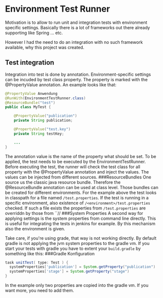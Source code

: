 # Environment Test Runner
Motivation is to allow to run unit and integration tests with environment specific settings.
Basically there is a lot of frameworks out there already supporting like Spring ... etc.

However I had the need to do an integration with no such framework available, why this project was created.

## Test integration
Integration into test is done by annotation. Environment-specific settings can be incuded by test class property. The property is marked with the @PropertyValue annotation. An example looks like that:

```java
@PropertyValue Anwendung
@RunWith(EnvironmentTestRunner.class)
@ResourceBundle("test")
public class MyTest {

    @PropertyValue("publication")
    private String publication;

    @PropertyValue("test.key")
    private String testKey;

	...
}
```
The annotation value is the name of the property what should be set. To be applied, the test needs to be executed by the EnvironmentTestRunner. Before executing the test, the runner will check the test class for all property with the @PropertyValue annotation and inject the values.
The values can be injected from different sources.
###ResourceBundles
One source us the classic java resource bundle. Therefore the @ResourceBundle annotation can be used at class level.
Those bundles can be created for different environments. For the example above the test looks in classpath for a file named ``/test.properties``.
If the test is running in a specific environment, also existence of ``/<environment>/test.properties`` checked. If such a file exists the properties from ``/test.properties`` are overriddn by those from ``/<environment>/
###System Properties
A second way for applying settings is the system properties from command line directly. This is useful for integrating the tests in jenkins for example. By this mechanism also the environment is given.

Take care, if you're using grade, that way is not working directly. By default gradle is not applying the jvm system properties to the gradle vm.
If you start your tests with gradle you have to extent your ``build.gradle`` by something like this:
###Gradle Konfiguration
```gradle
task unitTest( type: Test ) {
  systemProperties['publication'] = System.getProperty("publication")
  systemProperties['stage'] = System.getProperty("stage")
}
```
In the example only two properties are copied into the gradle vm. If you want more, you need to add them.
